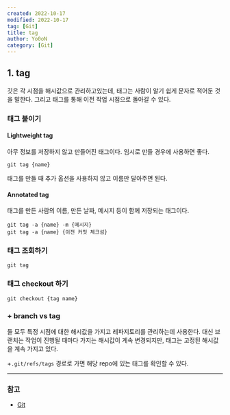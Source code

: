 ```yaml
---
created: 2022-10-17
modified: 2022-10-17
tag: [Git]
title: tag
author: Yo0oN
category: [Git]
---
```


## 1. tag

깃은 각 시점을 해시값으로 관리하고있는데, 태그는 사람이 알기 쉽게 문자로 적어둔 것을 말한다.
그리고 태그를 통해 이전 작업 시점으로 돌아갈 수 있다.


### 태그 붙이기

#### Lightweight tag

아무 정보를 저장하지 않고 만들어진 태그이다.
임시로 만들 경우에 사용하면 좋다.

```Git
git tag {name}
```

태그를 만들 때 추가 옵션을 사용하지 않고 이름만 달아주면 된다.

#### Annotated tag

태그를 만든 사람의 이름, 만든 날짜, 메시지 등이 함께 저장되는 태그이다.

```Git
git tag -a {name} -m {메시지}
git tag -a {name} {이전 커밋 체크섬}
```


### 태그 조회하기

```Git
git tag
```


### 태그 checkout 하기

```Git
git checkout {tag name}
```



### + branch vs tag

둘 모두 특정 시점에 대한 해시값을 가지고 레파지토리를 관리하는데 사용한다.
대신 브랜치는 작업이 진행될 때마다 가지는 해시값이 계속 변경되지만, 태그는 고정된 해시값을 계속 가지고 있다.

+`.git/refs/tags` 경로로 가면 해당 repo에 있는 태그를 확인할 수 있다.




---


### 참고
- [Git](https://git-scm.com/book/ko/v2)
